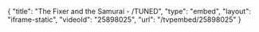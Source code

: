 {
    "title": "The Fixer and the Samurai - \/TUNED",
    "type": "embed",
    "layout": "iframe-static",
    "videoId": "25898025",
    "url": "\/tvpembed\/25898025"
}